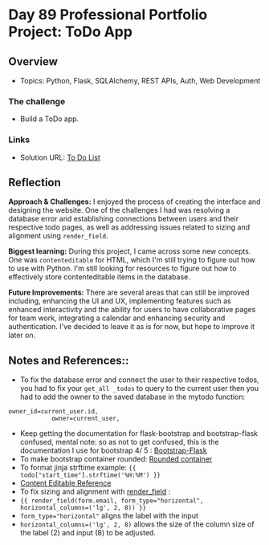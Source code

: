 # Day 89 Professional Portfolio Project: ToDo App


## Overview

- Topics: Python, Flask, SQLAlchemy, REST APIs, Auth, Web Development  

### The challenge

- Build a ToDo app.

### Links

- Solution URL: [To Do List](https://github.com/Mikerniker/100_Days_of_Python/tree/main/Day89)

## Reflection
**Approach & Challenges:** 
I enjoyed the process of creating the interface and designing the website. One of the challenges I had was resolving a database error and establishing connections between users and their respective todo pages, as well as addressing issues related to sizing and alignment using ```render_field```.

**Biggest learning:**
During this project, I came across some new concepts. One was ```contenteditable``` for HTML, which I'm still trying to figure out how to use with Python. I'm still looking for resources to figure out how to  effectively store contenteditable items in the database.

**Future Improvements:**
There are several areas that can still be improved including, enhancing the UI and UX, implementing features such as enhanced interactivity and the ability for users to have collaborative pages for team work, integrating a calendar and enhancing security and authentication. I've decided to leave it as is for now, but hope to improve it later on.

## Notes and References::
- To fix the database error and connect the user to their respective todos, you had to fix your ```get_all _todos``` to query to the current user then you had to add the owner to the saved database in the  mytodo function: 
```
owner_id=current_user.id,
            owner=current_user,
```
- Keep getting the documentation for flask-bootstrap and bootstrap-flask confused, mental note: so as not to get confused, this is the documentation I use for bootstrap 4/ 5 :
[Bootstrap-Flask](https://bootstrap-flask.readthedocs.io/en/stable/migrate/) 
- To make bootstrap container rounded: [Rounded container](https://mdbootstrap.com/learn/mdb-foundations/bootstrap/rounded-corners/#:~:text=In%20Bootstrap%2C%20it's%20very%20easy,class%20rounded%2D4%20or%20similar.)
- To format jinja strftime example: ```{{ todo["start_time"].strftime('%H:%M') }}```
- [Content Editable Reference](https://www.w3schools.com/tags/att_global_contenteditable.asp)
- To fix sizing and alignment with [render_field](https://bootstrap-flask.readthedocs.io/en/stable/macros/#render_field) :              
- ```{{ render_field(form.email, form_type="horizontal", horizontal_columns=('lg', 2, 8)) }}```
- ```form_type="horizontal"``` aligns the label with the input
- ```horizontal_columns=('lg', 2, 8)``` allows the size of the column size of the label (2) and input (8) to be adjusted.
